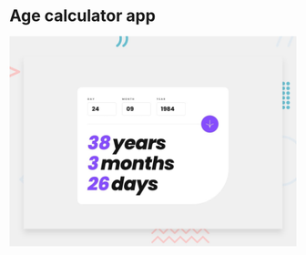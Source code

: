 # Age calculator app

![Design preview for the Age calculator app coding challenge](./design/desktop-preview.jpg)

